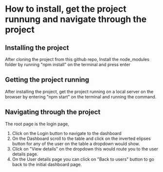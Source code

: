 # How to install, get the project runnung and navigate through the project


## Installing the project

After cloning the project from this github repo,
Install the node_modules folder by running "npm install" on the terminal and press enter


## Getting the project running

After installing the project, get the project running on a local server on the browser by entering
"npm start" on the terminal and running the command.


## Navigating through the project

The root page is the login page, 
1. Click on the Login button to navigate to the dashboard
2. On the Dashboard scroll to the table and click on the inverted elipses button for any of the user on the table a dropdown would show.
3. Click on "View details" on the dropdown this would route you to the user details page.
4. On the User details page you can click on "Back to users" button to go back to the initial dashboard page. 